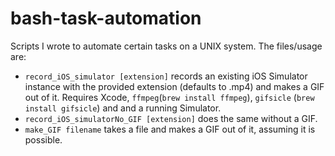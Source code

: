 # bash-task-automation
Scripts I wrote to automate certain tasks on a UNIX system. The files/usage are:

* `record_iOS_simulator [extension]` records an existing iOS Simulator instance with the provided extension (defaults to .mp4) and makes a GIF out of it. Requires Xcode, `ffmpeg`(`brew install ffmpeg`), `gifsicle` (`brew install gifsicle`) and  and a running Simulator.
* `record_iOS_simulatorNo_GIF [extension]` does the same without a GIF.
* `make_GIF filename` takes a file and makes a GIF out of it, assuming it is possible.
